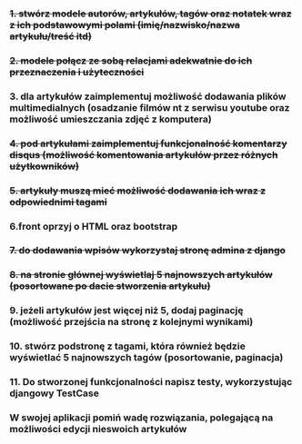### ~~1. stwórz modele autorów, artykułów, tagów oraz notatek wraz z ich podstawowymi polami (imię/nazwisko/nazwa artykułu/treść itd)~~

### ~~2. modele połącz ze sobą relacjami adekwatnie do ich przeznaczenia i użyteczności~~

### 3. dla artykułów zaimplementuj możliwość dodawania plików multimedialnych (osadzanie filmów nt z serwisu youtube oraz możliwość umieszczania zdjęć z komputera)

### ~~4. pod artykułami zaimplementuj funkcjonalność komentarzy disqus (możliwość komentowania artykułów przez różnych użytkowników)~~

### ~~5. artykuły muszą mieć możliwość dodawania ich wraz z odpowiednimi tagami~~

### 6.front oprzyj o HTML oraz bootstrap

### ~~7. do dodawania wpisów wykorzystaj stronę admina z django~~

### ~~8. na stronie głównej wyświetlaj 5 najnowszych artykułów (posortowane po dacie stworzenia artykułu)~~

### 9. jeżeli artykułów jest więcej niż 5, dodaj paginację (możliwość przejścia na stronę z kolejnymi wynikami)

### 10. stwórz podstronę z tagami, która również będzie wyświetlać 5 najnowszych tagów (posortowanie, paginacja)

### 11. Do stworzonej funkcjonalności napisz testy, wykorzystując djangowy TestCase


### W swojej aplikacji pomiń wadę rozwiązania, polegającą na możliwości edycji nieswoich artykułów
